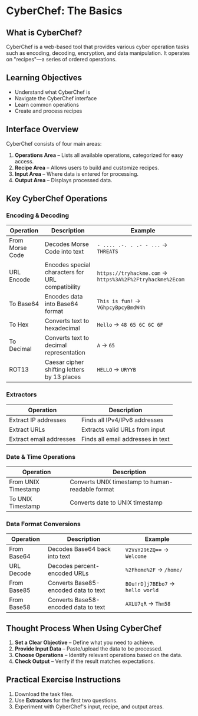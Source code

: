 # CyberChef: The Basics

## What is CyberChef?
CyberChef is a web-based tool that provides various cyber operation tasks such as encoding, decoding, encryption, and data manipulation. It operates on "recipes"—a series of ordered operations.

## Learning Objectives
- Understand what CyberChef is
- Navigate the CyberChef interface
- Learn common operations
- Create and process recipes

## Interface Overview
CyberChef consists of four main areas:
1. **Operations Area** – Lists all available operations, categorized for easy access.
2. **Recipe Area** – Allows users to build and customize recipes.
3. **Input Area** – Where data is entered for processing.
4. **Output Area** – Displays processed data.

## Key CyberChef Operations
### Encoding & Decoding
| Operation       | Description                                      | Example |
|----------------|--------------------------------------------------|---------|
| From Morse Code | Decodes Morse Code into text                    | `- .... .-. . .- - ...` → `THREATS` |
| URL Encode     | Encodes special characters for URL compatibility | `https://tryhackme.com` → `https%3A%2F%2Ftryhackme%2Ecom` |
| To Base64      | Encodes data into Base64 format                  | `This is fun!` → `VGhpcyBpcyBmdW4h` |
| To Hex         | Converts text to hexadecimal                     | `Hello` → `48 65 6C 6C 6F` |
| To Decimal     | Converts text to decimal representation          | `A` → `65` |
| ROT13          | Caesar cipher shifting letters by 13 places      | `HELLO` → `URYYB` |

### Extractors
| Operation                | Description |
|--------------------------|-------------|
| Extract IP addresses     | Finds all IPv4/IPv6 addresses |
| Extract URLs             | Extracts valid URLs from input |
| Extract email addresses  | Finds all email addresses in text |

### Date & Time Operations
| Operation            | Description |
|----------------------|-------------|
| From UNIX Timestamp | Converts UNIX timestamp to human-readable format |
| To UNIX Timestamp   | Converts date to UNIX timestamp |

### Data Format Conversions
| Operation       | Description                                       | Example |
|---------------|-------------------------------------------------|---------|
| From Base64   | Decodes Base64 back into text                   | `V2VsY29tZQ==` → `Welcome` |
| URL Decode    | Decodes percent-encoded URLs                    | `%2Fhome%2F` → `/home/` |
| From Base85   | Converts Base85-encoded data to text            | `BOu!rD]j7BEbo7` → `hello world` |
| From Base58   | Converts Base58-encoded data to text            | `AXLU7qR` → `Thm58` |

## Thought Process When Using CyberChef
1. **Set a Clear Objective** – Define what you need to achieve.
2. **Provide Input Data** – Paste/upload the data to be processed.
3. **Choose Operations** – Identify relevant operations based on the data.
4. **Check Output** – Verify if the result matches expectations.

## Practical Exercise Instructions
1. Download the task files.
2. Use **Extractors** for the first two questions.
3. Experiment with CyberChef's input, recipe, and output areas.
